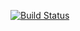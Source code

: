 [![Build Status](https://travis-ci.org/t5555d/cpp-russia-hello.svg?branch=master)](https://travis-ci.org/t5555d/cpp-russia-hello)
